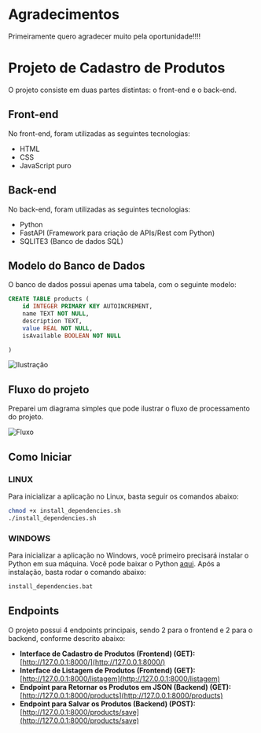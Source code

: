 # Agradecimentos
Primeiramente quero agradecer muito pela oportunidade!!!!

# Projeto de Cadastro de Produtos

O projeto consiste em duas partes distintas: o front-end e o back-end.

## Front-end

No front-end, foram utilizadas as seguintes tecnologias:

- HTML
- CSS
- JavaScript puro

## Back-end

No back-end, foram utilizadas as seguintes tecnologias:

- Python
- FastAPI (Framework para criação de APIs/Rest com Python)
- SQLITE3 (Banco de dados SQL)

## Modelo do Banco de Dados

O banco de dados possui apenas uma tabela, com o seguinte modelo:

```sql
CREATE TABLE products (
    id INTEGER PRIMARY KEY AUTOINCREMENT,
    name TEXT NOT NULL,
    description TEXT,
    value REAL NOT NULL,
    isAvailable BOOLEAN NOT NULL

)
```
![Ilustração](https://i.ibb.co/QkXvrbF/Screenshot-from-2024-03-22-19-27-06.png)

## Fluxo do projeto

Preparei um diagrama simples que pode ilustrar o fluxo de processamento do projeto.

![Fluxo](https://i.ibb.co/d4Tx1nh/Screenshot-from-2024-03-22-19-51-20.png)

## Como Iniciar

### LINUX

Para inicializar a aplicação no Linux, basta seguir os comandos abaixo:

```bash
chmod +x install_dependencies.sh
./install_dependencies.sh
```

### WINDOWS

Para inicializar a aplicação no Windows, você primeiro precisará instalar o Python em sua máquina. Você pode baixar o Python [aqui](https://www.python.org/downloads/).
Após a instalação, basta rodar o comando abaixo:

```bash
install_dependencies.bat
```

## Endpoints

O projeto possui 4 endpoints principais, sendo 2 para o frontend e 2 para o backend, conforme descrito abaixo:

- **Interface de Cadastro de Produtos (Frontend) (GET):** [http://127.0.0.1:8000/](http://127.0.0.1:8000/)
- **Interface de Listagem de Produtos (Frontend) (GET):** [http://127.0.0.1:8000/listagem](http://127.0.0.1:8000/listagem)
- **Endpoint para Retornar os Produtos em JSON (Backend) (GET):** [http://127.0.0.1:8000/products](http://127.0.0.1:8000/products)
- **Endpoint para Salvar os Produtos (Backend) (POST):** [http://127.0.0.1:8000/products/save](http://127.0.0.1:8000/products/save)


